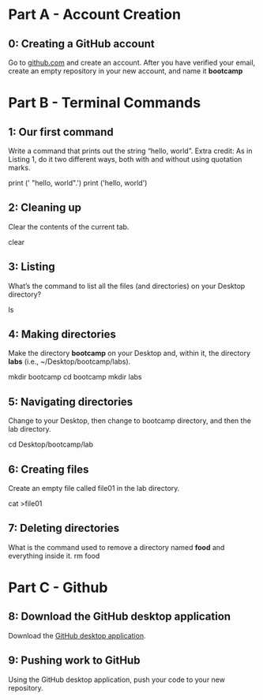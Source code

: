 # Part A - Account Creation


## 0: Creating a GitHub account

Go to [github.com](https://github.com/) and create an account. After you have verified your email, create an empty repository in your new account, and name it **bootcamp**

# Part B - Terminal Commands
  

## 1: Our first command

Write a command that prints out the string “hello, world”. Extra credit: As in Listing 1, do it two different ways, both with and without using quotation marks.

print (' "hello, world".')
print ('hello, world')
## 2: Cleaning up

Clear the contents of the current tab.

clear

## 3: Listing

What’s the command to list all the files (and directories) on your Desktop directory? 

ls
## 4: Making directories

Make the directory **bootcamp** on your Desktop and, within it, the directory **labs** (i.e., ~/Desktop/bootcamp/labs).

mkdir bootcamp
cd bootcamp
mkdir labs
## 5: Navigating directories

Change to your Desktop, then change to bootcamp directory, and then the lab directory.

cd Desktop/bootcamp/lab
## 6: Creating files

Create an empty file called file01 in the lab directory. 

cat >file01
## 7: Deleting directories

What is the command used to remove a directory named **food** and everything inside it. 
rm food
# Part C - Github 

## 8: Download the GitHub desktop application

Download the [GitHub desktop application](https://desktop.github.com/).

## 9: Pushing work to GitHub

Using the GitHub desktop application, push your code to your new repository.
